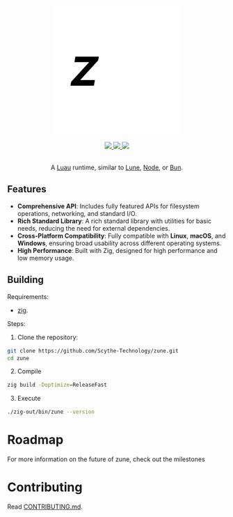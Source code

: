 <p align="center">
    <a href="https://zune.com"><img height="296px" src="https://raw.githubusercontent.com/Scythe-Technology/zune-docs/master/public/logo-dark.svg" alt="Zoooooom"/></a>
</p>
<div align="center">
    <a href="https://github.com/Scythe-Technology/Zune/releases" target="_blank"><img src="https://img.shields.io/badge/x64,_arm64-Linux?style=flat-square&logo=linux&logoColor=white&label=Linux&color=orange"/>
    <img src="https://img.shields.io/badge/x64,_arm64-macOs?style=flat-square&logo=apple&label=macOs&color=white"/>
    <img src="https://img.shields.io/badge/x64,_arm64-windows?style=flat-square&label=Windows&color=blue"/></a>
</div>

<br/>

<p align="center">
A <a href="https://luau.org/">Luau</a> runtime, similar to <a href="https://lune-org.github.io/docs">Lune</a>, <a href="https://nodejs.org">Node</a>, or <a href="https://bun.sh">Bun</a>.
</p>

## Features
- **Comprehensive API**: Includes fully featured APIs for filesystem operations, networking, and standard I/O.
- **Rich Standard Library**: A rich standard library with utilities for basic needs, reducing the need for external dependencies.
- **Cross-Platform Compatibility**: Fully compatible with **Linux**, **macOS**, and **Windows**, ensuring broad usability across different operating systems.
- **High Performance**: Built with Zig, designed for high performance and low memory usage.

## Building

Requirements:
- [zig](https://ziglang.org/).

Steps:
1. Clone the repository:
```sh
git clone https://github.com/Scythe-Technology/zune.git
cd zune
```
2. Compile
```sh
zig build -Doptimize=ReleaseFast
```
3. Execute
```sh
./zig-out/bin/zune --version
```

# Roadmap
For more information on the future of zune, check out the milestones


# Contributing
Read [CONTRIBUTING.md](https://github.com/Scythe-Technology/zune/blob/master/CONTRIBUTING.md).
